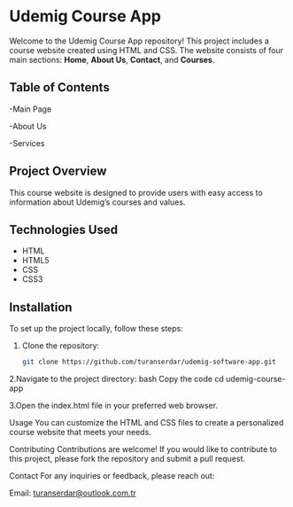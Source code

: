 # Udemig Course App

Welcome to the Udemig Course App repository! This project includes a course website created using HTML and CSS. The website consists of four main sections: **Home**, **About Us**, **Contact**, and **Courses**.

## Table of Contents

-Main Page

-About Us

-Services


## Project Overview

This course website is designed to provide users with easy access to information about Udemig’s courses and values.


## Technologies Used

- HTML
- HTML5
- CSS
- CSS3



## Installation

To set up the project locally, follow these steps:

1. Clone the repository:
   ```bash
   git clone https://github.com/turanserdar/udemig-software-app.git

2.Navigate to the project directory:
bash
Copy the code
cd udemig-course-app

3.Open the index.html file in your preferred web browser.

Usage
You can customize the HTML and CSS files to create a personalized course website that meets your needs.

Contributing
Contributions are welcome! If you would like to contribute to this project, please fork the repository and submit a pull request.

Contact
For any inquiries or feedback, please reach out:

Email: turanserdar@outlook.com.tr
